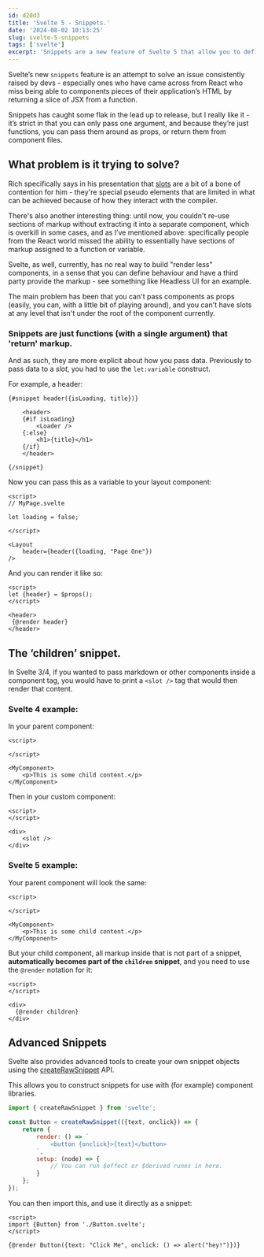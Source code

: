 ```yaml
---
id: d20d3
title: 'Svelte 5 - Snippets.'
date: '2024-08-02 10:13:25'
slug: svelte-5-snippets
tags: ['svelte']
excerpt: 'Snippets are a new feature of Svelte 5 that allow you to define re-usable chunks of markup that can be passed around as state and props, and rendered when needed.'
---
```


Svelte’s new `snippets` feature is an attempt to solve an issue consistently raised by devs - especially ones who have came across from React who miss being able to components pieces of their application’s HTML by returning a slice of JSX from a function.

Snippets has caught some flak in the lead up to release, but I really like it - it’s strict in that you can only pass one argument, and because they’re just functions, you can pass them around as props, or return them from component files.

## What problem is it trying to solve?

Rich specifically says in his presentation that [slots](https://svelte.dev/docs/special-elements) are a bit of a bone of contention for him - they're special pseudo elements that are limited in what can be achieved because of how they interact with the compiler.

There's also another interesting thing: until now, you couldn't re-use sections of markup without extracting it into a separate component, which is overkill in some cases, and as I’ve mentioned above: specifically people from the React world missed the ability to essentially have sections of markup assigned to a function or variable.

Svelte, as well, currently, has no real way to build "render less" components, in a sense that you can define behaviour and have a third party provide the markup - see something like Headless UI for an example.

The main problem has been that you can't pass components as props (easily, you can, with a little bit of playing around), and you can't have slots at any level that isn't under the root of the component currently.

### Snippets are just functions (with a single argument) that 'return' markup.

And as such, they are more explicit about how you pass data. Previously to pass data to a _slot_, you had to use the `let:variable` construct.

For example, a header:

```svelte
{#snippet header({isLoading, title})}

	<header>
    {#if isLoading}
    	<Loader />
    {:else}
    	<h1>{title}</h1>
    {/if}
    </header>

{/snippet}
```

Now you can pass this as a variable to your layout component:

```svelte
<script>
// MyPage.svelte

let loading = false;

</script>

<Layout
	header={header({loading, "Page One"})
/>
```

And you can render it like so:

```svelte
<script>
let {header} = $props();
</script>

<header>
 {@render header}
</header>
```

## The ‘children’ snippet.

In Svelte 3/4, if you wanted to pass markdown or other components inside a component tag, you would have to print a `<slot />` tag that would then render that content.

### Svelte 4 example:

In your parent component:

```svelte
<script>

</script>

<MyComponent>
	<p>This is some child content.</p>
</MyComponent>
```

Then in your custom component:

```svelte
<script>
</script>

<div>
	<slot />
</div>
```


### Svelte 5 example:

Your parent component will look the same:

```svelte
<script>

</script>

<MyComponent>
	<p>This is some child content.</p>
</MyComponent>
```

But your child component, all markup inside that is not part of a snippet, __automatically becomes part of the `children` snippet__, and you need to use the `@render` notation for it:

```svelte
<script>
</script>

<div>
  {@render children}
</div>
```


## Advanced Snippets

Svelte also provides advanced tools to create your own snippet objects using the [createRawSnippet](https://svelte-5-preview.vercel.app/docs/imports#svelte-createrawsnippet) API.

This allows you to construct snippets for use with (for example) component libraries.

```javascript
import { createRawSnippet } from 'svelte';

const Button = createRawSnippet(({text, onclick}) => {
	return {
		render: () => `
			<button {onclick}>{text}</button>
		`,
		setup: (node) => {
			// You can run $effect or $derived runes in here.
		}
	};
});
```

You can then import this, and use it directly as a snippet:

```svelte
<script>
import {Button} from './Button.svelte';
</script>

{@render Button({text: "Click Me", onclick: () => alert("hey!")})}
```